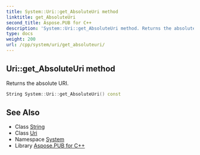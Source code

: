```yaml
---
title: System::Uri::get_AbsoluteUri method
linktitle: get_AbsoluteUri
second_title: Aspose.PUB for C++
description: 'System::Uri::get_AbsoluteUri method. Returns the absolute URI in C++.'
type: docs
weight: 200
url: /cpp/system/uri/get_absoluteuri/
---
```

## Uri::get_AbsoluteUri method


Returns the absolute URI.

```cpp
String System::Uri::get_AbsoluteUri() const
```

## See Also

* Class [String](../../string/)
* Class [Uri](../)
* Namespace [System](../../)
* Library [Aspose.PUB for C++](../../../)
